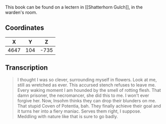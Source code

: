  

This book can be found on a lectern in [[Shatterhorn Gulch]], in the warden's room.

## Coordinates
| **X** | **Y** | **Z** |
| :---: | :---: | :---: |
| 4647  |  104  | -735  |

## Transcription
> I thought I was so clever, surrounding myself in flowers. Look at me, still as wretched as ever. This accursed stench refuses to leave me. Every waking moment I am hounded by the smell of rotting flesh. That damn prisoner, the necromancer, she did this to me. I won't ever forgive her. Now, Insohm thinks they can drop their blunders on me. That stupid Coven of Potentia, bah. They finally achieve their goal and it turns her into a fiery maniac. Serves them right, I suppose. Meddling with nature like that is sure to go badly.

